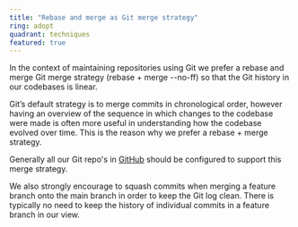 ```yaml
---
title: "Rebase and merge as Git merge strategy"
ring: adopt
quadrant: techniques
featured: true
---
```


In the context of maintaining repositories using Git we prefer a rebase and merge Git merge strategy (rebase + merge --no-ff) so that the Git history in our codebases is linear. 

Git’s default strategy is to merge commits in chronological order, however having an overview of the sequence in which changes to the codebase were made is often more useful in understanding how the codebase evolved over time. This is the reason why we prefer a rebase + merge strategy.

Generally all our Git repo's in <a href="github.html">GitHub</a> should be configured to support this merge strategy.

We also strongly encourage to squash commits when merging a feature branch onto the main branch in order to keep the Git log clean. There is typically no need to keep the history of individual commits in a feature branch in our view.
